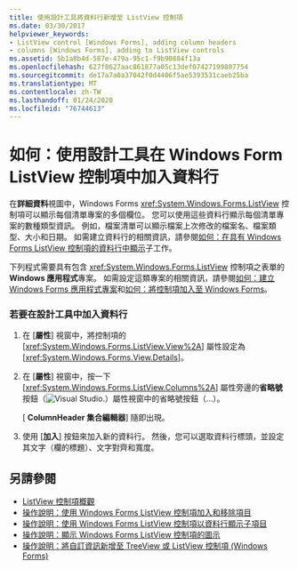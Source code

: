 ```yaml
---
title: 使用設計工具將資料行新增至 ListView 控制項
ms.date: 03/30/2017
helpviewer_keywords:
- ListView control [Windows Forms], adding column headers
- columns [Windows Forms], adding to ListView controls
ms.assetid: 5b1a8b4d-587e-479a-95c1-f9b90884f13a
ms.openlocfilehash: 627f8627aac861877a05c13def07427199807754
ms.sourcegitcommit: de17a7a0a37042f0d4406f5ae5393531caeb25ba
ms.translationtype: MT
ms.contentlocale: zh-TW
ms.lasthandoff: 01/24/2020
ms.locfileid: "76744613"
---
```

# <a name="how-to-add-columns-to-the-windows-forms-listview-control-using-the-designer"></a>如何：使用設計工具在 Windows Form ListView 控制項中加入資料行

在**詳細資料**視圖中，Windows Forms <xref:System.Windows.Forms.ListView> 控制項可以顯示每個清單專案的多個欄位。 您可以使用這些資料行顯示每個清單專案的數種類型資訊。 例如，檔案清單可以顯示檔案上次修改的檔案名、檔案類型、大小和日期。 如需建立資料行的相關資訊，請參閱[如何：在具有 Windows Forms ListView 控制項的資料行中顯示](how-to-display-subitems-in-columns-with-the-windows-forms-listview-control.md)子工作。

下列程式需要具有包含 <xref:System.Windows.Forms.ListView> 控制項之表單的**Windows 應用程式**專案。 如需設定這類專案的相關資訊，請參閱[如何：建立 Windows Forms 應用程式專案](/visualstudio/ide/step-1-create-a-windows-forms-application-project)和[如何：將控制項加入至 Windows Forms](how-to-add-controls-to-windows-forms.md)。

### <a name="to-add-columns-in-the-designer"></a>若要在設計工具中加入資料行

1. 在 [**屬性**] 視窗中，將控制項的 [<xref:System.Windows.Forms.ListView.View%2A>] 屬性設定為 [<xref:System.Windows.Forms.View.Details>]。

2. 在 [**屬性**] 視窗中，按一下 [<xref:System.Windows.Forms.ListView.Columns%2A>] 屬性旁邊的**省略號**按鈕（![Visual Studio.](./media/visual-studio-ellipsis-button.png)）屬性視窗中的省略號按鈕（...）。

     [ **ColumnHeader 集合編輯器**] 隨即出現。

3. 使用 [**加入**] 按鈕來加入新的資料行。 然後，您可以選取資料行標頭，並設定其文字（欄的標題）、文字對齊和寬度。

## <a name="see-also"></a>另請參閱

- [ListView 控制項概觀](listview-control-overview-windows-forms.md)
- [操作說明：使用 Windows Forms ListView 控制項加入和移除項目](how-to-add-and-remove-items-with-the-windows-forms-listview-control.md)
- [操作說明：使用 Windows Forms ListView 控制項以資料行顯示子項目](how-to-display-subitems-in-columns-with-the-windows-forms-listview-control.md)
- [操作說明：顯示 Windows Forms ListView 控制項的圖示](how-to-display-icons-for-the-windows-forms-listview-control.md)
- [操作說明：將自訂資訊新增至 TreeView 或 ListView 控制項 (Windows Forms)](add-custom-information-to-a-treeview-or-listview-control-wf.md)
